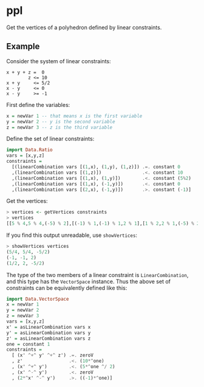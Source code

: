 # ppl

Get the vertices of a polyhedron defined by linear constraints.

## Example

Consider the system of linear constraints:

```
x + y + z =  0
        z <= 10
x + y     <= 5/2
x - y     <= 0
x - y     >= -1        
```

First define the variables:

```haskell
x = newVar 1 -- that means x is the first variable
y = newVar 2 -- y is the second variable
z = newVar 3 -- z is the third variable
```

Define the set of linear constraints:

```haskell
import Data.Ratio
vars = [x,y,z]
constraints =
  [(linearCombination vars [(1,x), (1,y), (1,z)]) .=. constant 0
  ,(linearCombination vars [(1,z)])               .<. constant 10
  ,(linearCombination vars [(1,x), (1,y)])        .<. constant (5%2)
  ,(linearCombination vars [(1,x), (-1,y)])       .<. constant 0
  ,(linearCombination vars [(2,x), (-1,y)])       .>. constant (-1)]
```

Get the vertices:

```haskell
> vertices <- getVertices constraints
> vertices
[[5 % 4,5 % 4,(-5) % 2],[(-1) % 1,(-1) % 1,2 % 1],[1 % 2,2 % 1,(-5) % 2]]
```

If you find this output unreadable, use `showVertices`:

```haskell
> showVertices vertices
(5/4, 5/4, -5/2)
(-1, -1, 2)
(1/2, 2, -5/2)
```

The type of the two members of a linear constraint is `LinearCombination`,
and this type has the `VectorSpace` instance. Thus the above set of constraints
can be equivalently defined like this:

```haskell
import Data.VectorSpace
x = newVar 1
y = newVar 2
z = newVar 3
vars = [x,y,z]
x' = asLinearCombination vars x
y' = asLinearCombination vars y
z' = asLinearCombination vars z
one = constant 1
constraints =
  [ (x' ^+^ y' ^+^ z') .=. zeroV
  , z'                 .<. (10*^one)
  , (x' ^+^ y')        .<. (5*^one ^/ 2)
  , (x' ^-^ y')        .<. zeroV
  , (2*^x' ^-^ y')     .>. ((-1)*^one)]
```
